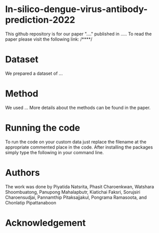 # In-silico-dengue-virus-antibody-prediction-2022
This github repository is for our paper "...." published in ..... To read the paper please visit the following link: /****/

# Dataset
We prepared a dataset of ...

# Method
We used ... More details about the methods can be found in the paper.

# Running the code
To run the code on your custom data just replace the filename at the appropriate commented place in the code. After installing the packages simply type the following in your command line.

# Authors
The work was done by Piyatida Natsrita, Phasit Charoenkwan, Watshara Shoombuatong, Panupong Mahalapbutr, Kiatichai Faksri, Sorujsiri Charoensudjai, Pannamthip Pitaksajjakul, Pongrama Ramasoota, and Chonlatip Pipattanaboon

# Acknowledgement
